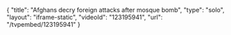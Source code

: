 {
    "title": "Afghans decry foreign attacks after mosque bomb",
    "type": "solo",
    "layout": "iframe-static",
    "videoId": "123195941",
    "url": "\/tvpembed\/123195941"
}